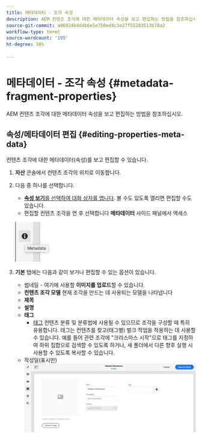 ```yaml
---
title: 메타데이터 - 조각 속성
description: AEM 컨텐츠 조각에 대한 메타데이터 속성을 보고 편집하는 방법을 참조하십시오.
source-git-commit: a06024b4d4b6e5e750ed4c1e27f55283513b78a2
workflow-type: tm+mt
source-wordcount: '195'
ht-degree: 38%

---
```


# 메타데이터 - 조각 속성 {#metadata-fragment-properties}

AEM 컨텐츠 조각에 대한 메타데이터 속성을 보고 편집하는 방법을 참조하십시오.

## 속성/메타데이터 편집 {#editing-properties-meta-data}

컨텐츠 조각에 대한 메타데이터(속성)를 보고 편집할 수 있습니다.

1. **자산** 콘솔에서 컨텐츠 조각의 위치로 이동합니다.
2. 다음 중 하나를 선택합니다.

   * [**속성 보기**&#x200B;를 선택하여 대화 상자를 엽니다](/help/assets/manage-digital-assets.md#editing-properties). 볼 수도 있도록 열리면 편집할 수도 있습니다.
   * 편집할 컨텐츠 조각을 연 후 선택합니다 **메타데이터** 사이드 패널에서 액세스

   ![메타데이터](assets/cfm-metadata-01.png)

3. **기본** 탭에는 다음과 같이 보거나 편집할 수 있는 옵션이 있습니다.

   * 썸네일 - 여기에 사용할 **이미지를 업로드**&#x200B;할 수 있습니다.
   * **컨텐츠 조각 모델** 현재 조각을 만드는 데 사용되는 모델을 나타냅니다
   * **제목**
   * **설명**
   * **태그**
      * [태그](/help/sites-cloud/authoring/features/tags.md) 컨텐츠 분류 및 분류법에 사용될 수 있으므로 조각을 구성할 때 특히 유용합니다. 태그는 컨텐츠를 찾고(태그별) 벌크 작업을 적용하는 데 사용할 수 있습니다.
예를 들어 관련 조각에 &quot;크리스마스 시작&quot;으로 태그를 지정하여 하위 집합으로 검색할 수 있도록 하거나, 새 폴더에서 다른 향후 실행 시 사용할 수 있도록 복사할 수 있습니다.
   * 작성일(표시만)
   ![메타데이터](assets/cfm-metadata-02.png)
